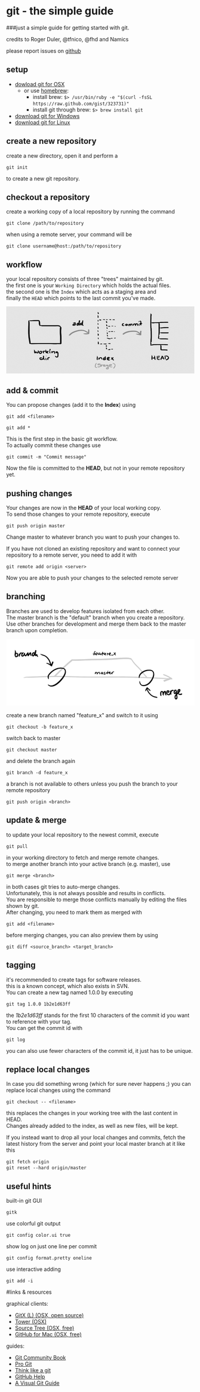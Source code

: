 # git - the simple guide

###just a simple guide for getting started with git.

credits to Roger Duler, @tfnico, @fhd and Namics

please report issues on [github](github.com)


## setup

* [dowload git for OSX](http://code.google.com/p/git-osx-installer/downloads/list?can=3)
  * or use [homebrew](http://mxcl.github.com/homebrew/):
      * install brew: `$> /usr/bin/ruby -e "$(curl -fsSL https://raw.github.com/gist/323731)"`
      * install git through brew: `$> brew install git`
* [download git for Windows](http://code.google.com/p/msysgit/downloads/list?can=3)
* [download git for Linux](http://book.git-scm.com/2_installing_git.html)


## create a new repository
create a new directory, open it and perform a 

```
git init
```

to create a new git repository.

## checkout a repository
create a working copy of a local repository by running the command

```
git clone /path/to/repository
```

when using a remote server, your command will be

```
git clone username@host:/path/to/repository
```


## workflow
your local repository consists of three "trees" maintained by git.  
the first one is your `Working Directory` which holds the actual files.  
the second one is the `Index` which acts as a staging area and   
finally the `HEAD` which points to the last commit you've made.

![trees](./images/trees.png "trees")


## add & commit
You can propose changes (add it to the **Index**) using

```
git add <filename>
```

```
git add *
```

This is the first step in the basic git workflow.  
To actually commit these changes use

```
git commit -m "Commit message"
```

Now the file is committed to the **HEAD**, but not in your remote repository yet.


## pushing changes
Your changes are now in the **HEAD** of your local working copy.  
To send those changes to your remote repository, execute

```
git push origin master
```

Change master to whatever branch you want to push your changes to.  


If you have not cloned an existing repository and want to connect your  
repository to a remote server, you need to add it with

```
git remote add origin <server>
```

Now you are able to push your changes to the selected remote server


## branching
Branches are used to develop features isolated from each other.  
The master branch is the "default" branch when you create a repository.  
Use other branches for development and merge them back to the master branch upon completion.

![branches](./images/branches.png "branches")

create a new branch named "feature_x" and switch to it using

```
git checkout -b feature_x
```

switch back to master

```
git checkout master
```

and delete the branch again

```
git branch -d feature_x
```

a branch is not available to others unless you push the branch to your remote repository

```
git push origin <branch>
```


## update & merge
to update your local repository to the newest commit, execute 

```
git pull
```

in your working directory to fetch and merge remote changes.  
to merge another branch into your active branch (e.g. master), use

```
git merge <branch>
```

in both cases git tries to auto-merge changes.  
Unfortunately, this is not always possible and results in conflicts.  
You are responsible to merge those conflicts manually by editing the files shown by git.  
After changing, you need to mark them as merged with

```
git add <filename>
```

before merging changes, you can also preview them by using

```
git diff <source_branch> <target_branch>
```

## tagging
it's recommended to create tags for software releases.  
this is a known concept, which also exists in SVN.  
You can create a new tag named 1.0.0 by executing

```
git tag 1.0.0 1b2e1d63ff
```

the *1b2e1d63ff* stands for the first 10 characters of the commit id you want to reference with your tag.  
You can get the commit id with 

```
git log
```

you can also use fewer characters of the commit id, it just has to be unique.


## replace local changes
In case you did something wrong (which for sure never happens ;) you can replace local changes using the command

```
git checkout -- <filename>
```

this replaces the changes in your working tree with the last content in HEAD.  
Changes already added to the index, as well as new files, will be kept.  

If you instead want to drop all your local changes and commits, fetch the latest history from the server and point your local master branch at it like this

```
git fetch origin
git reset --hard origin/master
```

## useful hints
built-in git GUI

```
gitk
```

use colorful git output

```
git config color.ui true
```

show log on just one line per commit

```
git config format.pretty oneline
```

use interactive adding

```
git add -i
```


#links & resources

graphical clients:

* [GitX (L) (OSX, open source)](http://gitx.laullon.com/)
* [Tower (OSX)](http://www.git-tower.com/)
* [Source Tree (OSX, free)](http://www.sourcetreeapp.com/)
* [GitHub for Mac (OSX, free)](http://mac.github.com/)


guides:

* [Git Community Book](http://book.git-scm.com/)
* [Pro Git](http://progit.org/book/)
* [Think like a git](http://think-like-a-git.net/)
* [GitHub Help](http://help.github.com/)
* [A Visual Git Guide](http://marklodato.github.com/visual-git-guide/index-en.html)